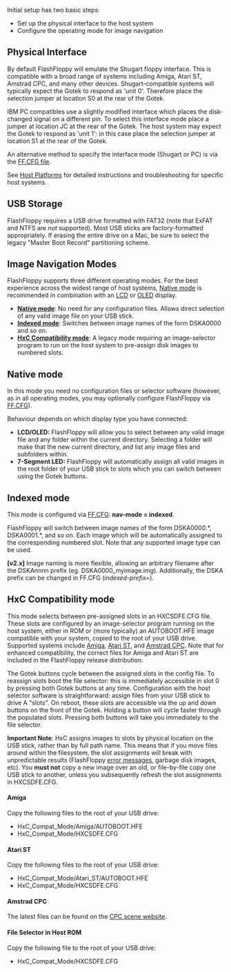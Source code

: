 Initial setup has two basic steps:
- Set up the physical interface to the host system
- Configure the operating mode for image navigation

## Physical Interface

By default FlashFloppy will emulate the Shugart floppy interface. This
is compatible with a broad range of systems including Amiga, Atari ST,
Amstrad CPC, and many other devices. Shugart-compatible systems will
typically expect the Gotek to respond as 'unit 0'. Therefore place the
selection jumper at location S0 at the rear of the Gotek.

IBM PC compatibles use a slightly modified interface which places the
disk-changed signal on a different pin. To select this interface mode
place a jumper at location JC at the rear of the Gotek. The host
system may expect the Gotek to respond as 'unit 1': in this case place
the selection jumper at location S1 at the rear of the Gotek.

An alternative method to specify the interface mode (Shugart or PC) is
via the [FF.CFG file][ffcfg].

See [Host Platforms](Host-Platforms) for detailed instructions and
troubleshooting for specific host systems.

## USB Storage

FlashFloppy requires a USB drive formatted with FAT32 (note that ExFAT
and NTFS are *not* supported). Most USB sticks are factory-formatted
appropriately. If erasing the entire drive on a Mac, be sure to select
the legacy "Master Boot Record" partitioning scheme.

## Image Navigation Modes

FlashFloppy supports three different operating modes. For the best
experience across the widest range of host systems, [Native
mode](#native-mode) is recommended in combination with an [LCD][lcd] or
[OLED][oled] display.

- [**Native mode**](#native-mode): No need for any configuration files.
  Allows direct selection of any valid image file on your USB stick.
- [**Indexed mode**](#indexed-mode): Switches between image names of the
  form DSKA0000 and so on.
- [**HxC Compatibility mode**](#hxc-compatibility-mode): A legacy mode
  requiring an image-selector program to run on the host
  system to pre-assign disk images to numbered slots.

## Native mode

In this mode you need no configuration files or selector
software (however, as in all operating modes, you may optionally
configure FlashFloppy via [FF.CFG][ffcfg]).

Behaviour depends on which display type you have connected:
- **LCD/OLED:**
FlashFloppy will allow you to select between any valid image file and
any folder within the current directory. Selecting a folder will make
that the new current directory, and list any image files and
subfolders within.
- **7-Segment LED:**
FlashFloppy will automatically assign all valid images in
the root folder of your USB stick to slots which you can switch
between using the Gotek buttons.

## Indexed mode

This mode is configured via [FF.CFG][ffcfg]:
**nav-mode = indexed**.

FlashFloppy will switch between image names of the form
DSKA0000.\*, DSKA0001.\*, and so on. Each image which will be automatically
assigned to the corresponding numbered slot. Note that any supported
image type can be used.

**[v2.x]** Image naming is more flexible, allowing an
arbitrary filename after the DSKAnnnn prefix (eg. DSKA0000_myimage.img).
Additionally, the DSKA prefix can be changed in FF.CFG (*indexed-prefix=*).

## HxC Compatibility mode

This mode selects between pre-assigned slots in an HXCSDFE.CFG file.
These slots are configured by an image-selector program running on the
host system, either in ROM or (more typically) an AUTOBOOT.HFE image
compatible with your system, copied to the root of your USB
drive. Supported systems include [Amiga](#amiga), [Atari
ST](#atari-st), and [Amstrad CPC](#amstrad-cpc). Note that for
enhanced compatibility, the correct files for Amiga and Atari ST are
included in the FlashFloppy release distribution.

The Gotek buttons cycle between the assigned slots in the config
file. To reassign slots boot the file selector: this is immediately
accessible in slot 0 by pressing both Gotek buttons at any
time. Configuration with the host selector software is
straightforward: assign files from your USB stick to drive A
"slots". On reboot, these slots are accessible via the up and down
buttons on the front of the Gotek. Holding a button will cycle faster
through the populated slots. Pressing both buttons will take you
immediately to the file selector.

**Important Note**: HxC assigns images to slots by physical location
on the USB stick, rather than by full path name. This means that if
you move files around within the filesystem, the slot assignments will
break with unpredictable results (FlashFloppy [error messages][error],
garbage disk images, etc). You **must not** copy a new image over an
old, or file-by-file copy one USB stick to another, unless you
subsequently refresh the slot assignments in HXCSDFE.CFG.

#### Amiga

Copy the following files to the root of your USB drive:
- HxC_Compat_Mode/Amiga/AUTOBOOT.HFE
- HxC_Compat_Mode/HXCSDFE.CFG

#### Atari ST

Copy the following files to the root of your USB drive:
- HxC_Compat_Mode/Atari_ST/AUTOBOOT.HFE
- HxC_Compat_Mode/HXCSDFE.CFG

#### Amstrad CPC

The latest files can be found on the [CPC scene website][cpc_hxc].

#### File Selector in Host ROM

Copy the following file to the root of your USB drive:
- HxC_Compat_Mode/HXCSDFE.CFG

[ffcfg]: FF.CFG-Configuration-File
[lcd]: Hardware-Mods#lcd-display
[oled]: Hardware-Mods#oled-display
[error]: Error-Messages
[cpc_hxc]: http://norecess.cpcscene.net/news/hxc-floppy-emulator-manager-v35-released
